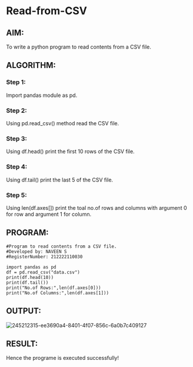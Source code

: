 # Read-from-CSV

## AIM:
To write a python program to read contents from a CSV file.
## ALGORITHM:
### Step 1:
Import pandas module as pd.
### Step 2:
Using pd.read_csv() method read the CSV file.
### Step 3:
Using df.head() print the first 10 rows of the CSV file.
### Step 4:
Using df.tail() print the last 5 of the CSV file.
### Step 5:
Using len(df.axes[]) print the toal no.of rows and columns with argument 0 for row and argument 1 for column.

## PROGRAM:
```
#Program to read contents from a CSV file.
#Developed by: NAVEEN S
#RegisterNumber: 212222110030

import pandas as pd
df = pd.read_csv("data.csv")
print(df.head(10))
print(df.tail())
print("No.of Rows:",len(df.axes[0]))
print("No.of Columns:",len(df.axes[1]))
```
## OUTPUT:
![245212315-ee3690a4-8401-4f07-856c-6a0b7c409127](https://github.com/NaveenSivamalai/Read-from-CSV/assets/123792574/4a238afe-2110-4689-9576-d9584f8dedb4)

## RESULT:
Hence the programe is executed successfully!
